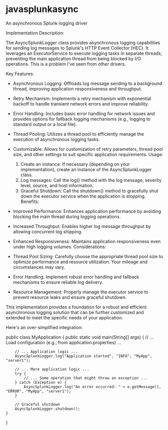# javasplunkasync
An asynchronous Splunk logging driver

Implementation Description:

The AsyncSplunkLogger class provides asynchronous logging capabilities for sending log messages to Splunk's HTTP Event Collector (HEC). It leverages an ExecutorService to execute logging tasks in separate threads, preventing the main application thread from being blocked by I/O operations.  This is a problem I've seen from other drivers. 

Key Features:

- Asynchronous Logging: Offloads log message sending to a background thread, improving application responsiveness and throughput.
- Retry Mechanism: Implements a retry mechanism with exponential backoff to handle transient network errors and improve reliability.
- Error Handling: Includes basic error handling for network issues and provides options for fallback logging mechanisms (e.g., logging to standard output or a local file).
- Thread Pooling: Utilizes a thread pool to efficiently manage the execution of asynchronous logging tasks.
- Customizable: Allows for customization of retry parameters, thread pool size, and other settings to suit specific application requirements.
Usage:

  1. Create an instance: If necessary (depending on your implementation), create an instance of the AsyncSplunkLogger class.
  2. Log messages: Call the log() method with the log message, severity level, source, and host information.
  3. Graceful Shutdown: Call the shutdown() method to gracefully shut down the executor service when the application is stopping.
Benefits:

- Improved Performance: Enhances application performance by avoiding blocking the main thread during logging operations.
- Increased Throughput: Enables higher log message throughput by allowing concurrent log shipping.
- Enhanced Responsiveness: Maintains application responsiveness even under high logging volumes.
Considerations:

- Thread Pool Sizing: Carefully choose the appropriate thread pool size to optimize performance and resource utilization.  Your mileage and circumstances may vary.  
- Error Handling: Implement robust error handling and fallback mechanisms to ensure reliable log delivery.
- Resource Management: Properly manage the executor service to prevent resource leaks and ensure graceful shutdown.

This implementation provides a foundation for a robust and efficient asynchronous logging solution that can be further customized and extended to meet the specific needs of your application.

Here's an over-simplified integration:


public class MyApplication {
    public static void main(String[] args) {
        // ... Load configuration (e.g., from application.properties) ...

        // ... Application logic ...
        AsyncSplunkLogger.log("Application started", "INFO", "MyApp", "server1");

        // ... More application logic ...
        try {
            // ... Some operation that might throw an exception ...
        } catch (Exception e) {
            AsyncSplunkLogger.log("An error occurred: " + e.getMessage(), "ERROR", "MyApp", "server1"); 
        }

        // Graceful shutdown
        AsyncSplunkLogger.shutdown(); 
    }
}


